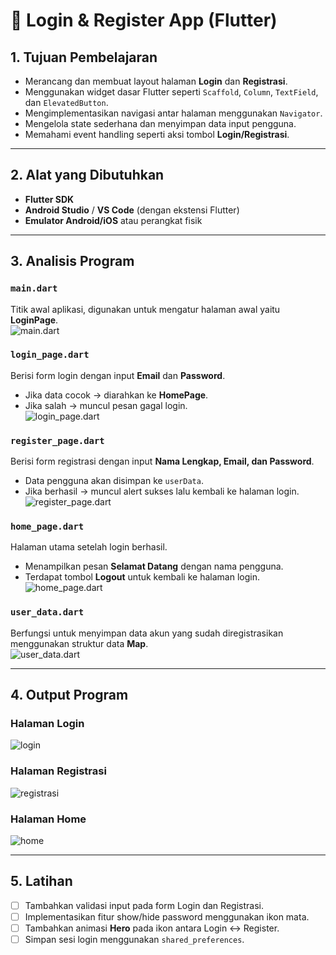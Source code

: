 # 📘 Login & Register App (Flutter)

## 1. Tujuan Pembelajaran
- Merancang dan membuat layout halaman **Login** dan **Registrasi**.  
- Menggunakan widget dasar Flutter seperti `Scaffold`, `Column`, `TextField`, dan `ElevatedButton`.  
- Mengimplementasikan navigasi antar halaman menggunakan `Navigator`.  
- Mengelola state sederhana dan menyimpan data input pengguna.  
- Memahami event handling seperti aksi tombol **Login/Registrasi**.  

---

## 2. Alat yang Dibutuhkan
- **Flutter SDK**  
- **Android Studio** / **VS Code** (dengan ekstensi Flutter)  
- **Emulator Android/iOS** atau perangkat fisik  

---

## 3. Analisis Program

### `main.dart`
Titik awal aplikasi, digunakan untuk mengatur halaman awal yaitu **LoginPage**.  
![main.dart](img/image_main.png)

### `login_page.dart`
Berisi form login dengan input **Email** dan **Password**.  
- Jika data cocok → diarahkan ke **HomePage**.  
- Jika salah → muncul pesan gagal login.  
![login_page.dart](img/image_login_page.png)

### `register_page.dart`
Berisi form registrasi dengan input **Nama Lengkap, Email, dan Password**.  
- Data pengguna akan disimpan ke `userData`.  
- Jika berhasil → muncul alert sukses lalu kembali ke halaman login.  
![register_page.dart](img/image_register.png)

### `home_page.dart`
Halaman utama setelah login berhasil.  
- Menampilkan pesan **Selamat Datang** dengan nama pengguna.  
- Terdapat tombol **Logout** untuk kembali ke halaman login.  
![home_page.dart](img/image_home.png)

### `user_data.dart`
Berfungsi untuk menyimpan data akun yang sudah diregistrasikan menggunakan struktur data **Map**.  
![user_data.dart](img/image_user.png)

---

## 4. Output Program

### Halaman Login
![login](img/output_login.png)

### Halaman Registrasi
![registrasi](img/output_registrasi.jpg)

### Halaman Home
![home](img/output_home.png)

---

## 5. Latihan
- [ ] Tambahkan validasi input pada form Login dan Registrasi.  
- [ ] Implementasikan fitur show/hide password menggunakan ikon mata.  
- [ ] Tambahkan animasi **Hero** pada ikon antara Login ↔ Register.  
- [ ] Simpan sesi login menggunakan `shared_preferences`.  
